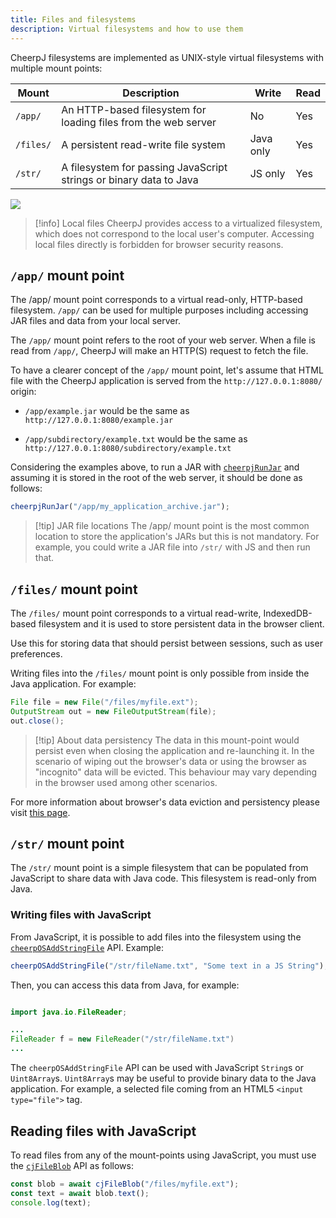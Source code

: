 ```yaml
---
title: Files and filesystems
description: Virtual filesystems and how to use them
---
```


CheerpJ filesystems are implemented as UNIX-style virtual filesystems with multiple mount points:

| Mount     | Description                                                        | Write     | Read |
| --------- | ------------------------------------------------------------------ | --------- | ---- |
| `/app/`   | An HTTP-based filesystem for loading files from the web server     | No        | Yes  |
| `/files/` | A persistent read-write file system                                | Java only | Yes  |
| `/str/`   | A filesystem for passing JavaScript strings or binary data to Java | JS only   | Yes  |

![](/cheerpj2/assets/filesystem.png)

> [!info] Local files
> CheerpJ provides access to a virtualized filesystem, which does not correspond to the local user's computer. Accessing local files directly is forbidden for browser security reasons.

## `/app/` mount point

The /app/ mount point corresponds to a virtual read-only, HTTP-based filesystem. `/app/` can be used for multiple purposes including accessing JAR files and data from your local server.

The `/app/` mount point refers to the root of your web server. When a file is read from `/app/`, CheerpJ will make an HTTP(S) request to fetch the file.

To have a clearer concept of the `/app/` mount point, let's assume that HTML file with the CheerpJ application is served from the `http://127.0.0.1:8080/` origin:

- `/app/example.jar` would be the same as `http://127.0.0.1:8080/example.jar`

- `/app/subdirectory/example.txt` would be the same as `http://127.0.0.1:8080/subdirectory/example.txt`

Considering the examples above, to run a JAR with [`cheerpjRunJar`] and assuming it is stored in the root of the web server, it should be done as follows:

```js
cheerpjRunJar("/app/my_application_archive.jar");
```

> [!tip] JAR file locations
> The /app/ mount point is the most common location to store the application's JARs but this is not mandatory. For example, you could write a JAR file into `/str/` with JS and then run that.

## `/files/` mount point

The `/files/` mount point corresponds to a virtual read-write, IndexedDB-based filesystem and it is used to store persistent data in the browser client.

Use this for storing data that should persist between sessions, such as user preferences.

Writing files into the `/files/` mount point is only possible from inside the Java application. For example:

```java
File file = new File("/files/myfile.ext");
OutputStream out = new FileOutputStream(file);
out.close();
```

> [!tip] About data persistency
> The data in this mount-point would persist even when closing the application and re-launching it. In the scenario of wiping out the browser's data or using the browser as "incognito" data will be evicted. This behaviour may vary depending in the browser used among other scenarios.

For more information about browser's data eviction and persistency please visit [this page](https://developer.mozilla.org/en-US/docs/Web/API/Storage_API/Storage_quotas_and_eviction_criteria#when_is_data_evicted).

## `/str/` mount point

The `/str/` mount point is a simple filesystem that can be populated from JavaScript to share data with Java code. This filesystem is read-only from Java.

### Writing files with JavaScript

From JavaScript, it is possible to add files into the filesystem using the [`cheerpOSAddStringFile`] API. Example:

```js
cheerpOSAddStringFile("/str/fileName.txt", "Some text in a JS String");
```

Then, you can access this data from Java, for example:

```java

import java.io.FileReader;

...
FileReader f = new FileReader("/str/fileName.txt")
...

```

The `cheerpOSAddStringFile` API can be used with JavaScript `String`s or `Uint8Array`s. `Uint8Array`s may be useful to provide binary data to the Java application. For example, a selected file coming from an HTML5 `<input type="file">` tag.

## Reading files with JavaScript

To read files from any of the mount-points using JavaScript, you must use the [`cjFileBlob`] API as follows:

```js
const blob = await cjFileBlob("/files/myfile.ext");
const text = await blob.text();
console.log(text);
```

[`cjFileBlob`]: /cheerpj3/reference/cjFileBlob
[`cheerpjRunJar`]: /cheerpj3/reference/cheerpjRunJar
[`cheerpOSAddStringFile`]: /cheerpj3/reference/cheerpOSAddStringFile
